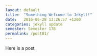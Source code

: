 ```yaml
---
layout: default
title:  "Something Welcome to Jekyll!"
date:   2016-06-28 13:26:57 +1200
categories: jekyll update
semester: Semester 17B
permalink: /post01/
---
```


Here is a post
